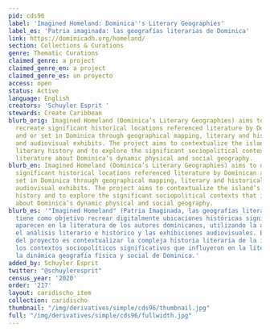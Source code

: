 ```yaml
---
pid: cds96
label: 'Imagined Homeland: Dominica''s Literary Geographies'
label_es: 'Patria imaginada: las geografías literarias de Dominica'
link: https://dominicadh.org/homeland/
section: Collections & Curations
genre: Thematic Curations
claimed_genre: a project
claimed_genre_en: a project
claimed_genre_es: un proyecto
access: open
status: Active
language: English
creators: 'Schuyler Esprit '
stewards: Create Caribbean
blurb_orig: Imagined Homeland (Dominica’s Literary Geographies) aims to digitally
  recreate significant historical locations referenced literature by Dominican authors
  and or set in Dominica through geographical mapping, literary and historical analysis
  and audiovisual exhibits. The project aims to contextualize the island’s complex
  literary history and to explore the significant sociopolitical contexts that influenced
  literature about Dominica’s dynamic physical and social geography.
blurb_en: Imagined Homeland (Dominica’s Literary Geographies) aims to digitally recreate
  significant historical locations referenced literature by Dominican authors and/or
  set in Dominica through geographical mapping, literary and historical analysis and
  audiovisual exhibits. The project aims to contextualize the island’s complex literary
  history and to explore the significant sociopolitical contexts that influenced literature
  about Dominica’s dynamic physical and social geography.
blurb_es: '"Imagined Homeland" (Patria Imaginada, las geografías literarias de Dominica)
  tiene como objetivo recrear digitalmente ubicaciones históricas significativas que
  aparecen en la literatura de los autores dominicanos, utilizando la asignación geográfica,
  el análisis literario e histórico y las exhibiciones audiovisuales. El objetivo
  del proyecto es contextualizar la compleja historia literaria de la isla y explorar
  los contextos sociopolíticos significativos que influyeron en la literatura sobre
  la dinámica geografía física y social de Dominica.'
added_by: Schuyler Esprit
twitter: "@schuyleresprit"
census_year: '2020'
order: '217'
layout: caridischo_item
collection: caridischo
thumbnail: "/img/derivatives/simple/cds96/thumbnail.jpg"
full: "/img/derivatives/simple/cds96/fullwidth.jpg"
---
```

